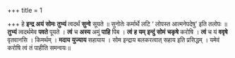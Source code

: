 +++
title = 1

+++
हे **इन्द्र** **अयं** **सोमः** **तुभ्यं** त्वदर्थं **सुन्वे** सूयते ॥ सुनोतेः कर्मार्थे लटि ‘ लोपस्त आत्मनेपदेषु' इति तलोपः ॥ **तुभ्यं** त्वदर्थमेव **पवते** पूयते । **त्वं** च **अस्य** अमुं **पाहि** पिब । **त्वं** **ह** **यम्** **इन्दुं** **सोमं** **चकृषे** करोषि । **त्वं** च यं **ववृषे** वृतवानसि । किमर्थम् । **मदाय** **युज्याय** सहायाय । सोम इन्द्राय बलकरत्वात् सहाय इति प्रसिद्धम् । यमेवं करोषि त्वं तं पाहीति समन्वयः॥